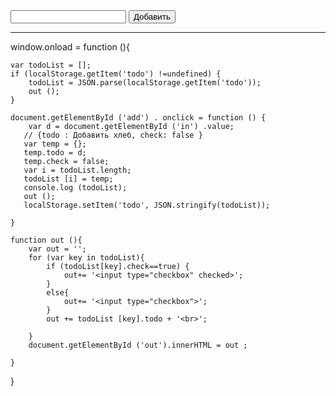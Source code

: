 <!DOCTYPE html>
<html lang="en">

<head>
    <title>Список задач</title> <!-- Это название страницы, выводится в табе браузера --> 
    <meta charset="utf-8"> 
    <title>Document</title>
    <link rel="stylesheet" href="style.css">
    <script src="java.js"></script>
</head>

<body>
    <input type="text" id="in">
    <button id="add">Добавить</button>
    <hr>
    <div id="out"></div>
</body>
</html>
window.onload = function (){

    var todoList = [];
    if (localStorage.getItem('todo') !=undefined) {
        todoList = JSON.parse(localStorage.getItem('todo'));
        out ();
    }

    document.getElementById ('add') . onclick = function () {
        var d = document.getElementById ('in') .value;
       // {todo : Добавить хлеб, check: false }
       var temp = {};
       temp.todo = d;
       temp.check = false;
       var i = todoList.length;
       todoList [i] = temp;
       console.log (todoList);
       out ();
       localStorage.setItem('todo', JSON.stringify(todoList));
              
    }

    function out (){
        var out = '';
        for (var key in todoList){
            if (todoList[key].check==true) {
                out+= '<input type="checkbox" checked>';
            }
            else{
                out+= '<input type="checkbox">';
            }
            out += todoList [key].todo + '<br>';

        }
        document.getElementById ('out').innerHTML = out ;

    }
}
